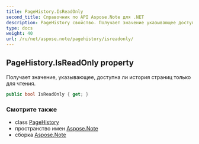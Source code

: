 ```yaml
---
title: PageHistory.IsReadOnly
second_title: Справочник по API Aspose.Note для .NET
description: PageHistory свойство. Получает значение указывающее доступна ли история страниц только для чтения.
type: docs
weight: 40
url: /ru/net/aspose.note/pagehistory/isreadonly/
---
```

## PageHistory.IsReadOnly property

Получает значение, указывающее, доступна ли история страниц только для чтения.

```csharp
public bool IsReadOnly { get; }
```

### Смотрите также

* class [PageHistory](../)
* пространство имен [Aspose.Note](../../pagehistory/)
* сборка [Aspose.Note](../../../)


